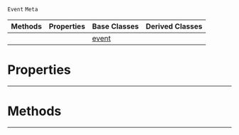  `Event` `Meta`



|Methods|Properties|Base Classes|Derived Classes|
|---|---|---|---|
| | |[event](https://github.com/ArendDanielek/ZeroDocsTest/blob/master/code_reference/class_reference/event.markdown)| |


 #  Properties


---  
 #  Methods


---  
 
  
  
  
  
  
  
  

 